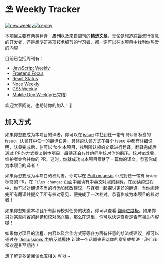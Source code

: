 # ⛱ Weekly Tracker
[![new weekly](https://github.com/FEDarling/weekly-tracker/actions/workflows/get-new-weekly.yml/badge.svg?branch=main)](https://github.com/FEDarling/weekly-tracker/actions/workflows/get-new-weekly.yml)[![deploy](https://github.com/FEDarling/weekly-tracker/actions/workflows/vuepress-deploy.yml/badge.svg)](https://github.com/FEDarling/weekly-tracker/actions/workflows/vuepress-deploy.yml)

本项目主要有两类翻译：**周刊**以及来自周刊的**精选文章**，无论是想追踪最流行信息的开发者，还是想专研某项技术细节的学习者，都一定可以在本项目中找到你热爱的内容！

目前已包括周刊有：
+ [JavaScript Weekly](https://weekly.fedarling.com/categories/JavaScript%20Weekly/)
+ [Frontend Focus](https://weekly.fedarling.com/categories/Frontend%20Focus/)
+ [React Status](https://weekly.fedarling.com/categories/React%20Status/)
+ [Node Weekly](https://weekly.fedarling.com/categories/Node%20Weekly/)
+ [CSS Weekly](https://weekly.fedarling.com/categories/CSS%20Weekly/)
+ [Mobile Dev Weekly](https://weekly.fedarling.com/categories/Mobile%20Dev%20Weekly/)(已完结)

欢迎大家阅览，也期待你的加入！🥳

## 加入方式

如果你想要成为本项目的译者，你可以在 [issue](https://github.com/FEDarling/weekly-tracker/issues) 中找到任一带有 `待认领` 标签的 issue，认领其中任一的翻译任务，具体的认领方式在每个 issue 中都有详细说明，认领完成后，你可以 fork 本项目，找到所认领的文章进行翻译，翻译完成后通过 PR 的方式提交到本项目，后续还会有其他同学校对你的翻译。校对完成后，维护者会合并你的 PR，这时，你就成功向本项目贡献了一篇你的译文。恭喜你成为本项目的译者！

如果你想要成为本项目的校对者，你可以在 [Pull requests](https://github.com/FEDarling/weekly-tracker/pulls) 中找到任一带有 `待认领` 标签的 PR，在 `Files changed` 页面中阅读有中英文对照的翻译。在阅读的过程中，你可以对翻译不当的行添加修改建议，与译者一起探讨更好的翻译。当你阅读完所有翻译并提交了所有校对意见，便完成了一次校对。恭喜你成为本项目的校对者！

如果你想知道本项目所有翻译校对任务的状态，你可以查看 [翻译进度板](https://github.com/FEDarling/weekly-tracker/projects/5)。如果你只对某些内容的翻译和校对感兴趣，那么在这里，你可以快速查看是否有相关内容嗷！

如果你对项目的流程、内容以及合作方式等等各方面有任意的想法或建议，都可以通过在 [Discussions 中的反馈模块](https://github.com/FEDarling/weekly-tracker/discussions/categories/%E5%8F%8D%E9%A6%88) 新建一个话题来表达你的意见或想法！我们非常欢迎甚至期待！

想了解更多请阅读仓库相关 Wiki ~